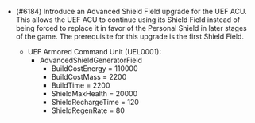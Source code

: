 - (#6184) Introduce an Advanced Shield Field upgrade for the UEF ACU. This allows the UEF ACU to continue using its Shield Field instead of being forced to replace it in favor of the Personal Shield in later stages of the game. The prerequisite for this upgrade is the first Shield Field.

  - UEF Armored Command Unit (UEL0001):
    - AdvancedShieldGeneratorField
        - BuildCostEnergy = 110000
        - BuildCostMass = 2200
        - BuildTime = 2200
        - ShieldMaxHealth = 20000
        - ShieldRechargeTime = 120
        - ShieldRegenRate = 80
